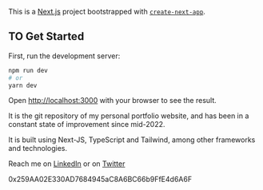 This is a [Next.js](https://nextjs.org/) project bootstrapped with [`create-next-app`](https://github.com/vercel/next.js/tree/canary/packages/create-next-app).

## TO Get Started

First, run the development server:

```bash
npm run dev
# or
yarn dev
```

Open [http://localhost:3000](http://localhost:3000) with your browser to see the result.

It is the git repository of my personal portfolio website, and has been in a constant state of improvement since mid-2022.



It is built using Next-JS, TypeScript and Tailwind, among other frameworks and technologies.

Reach me on [LinkedIn](https://www.linkedin.com/in/dolapo-bashorun-8b5164225/) or on [Twitter](https://twitter.com/the_transistorr)

0x259AA02E330AD7684945aC8A6BC66b9FfE4d6A6F